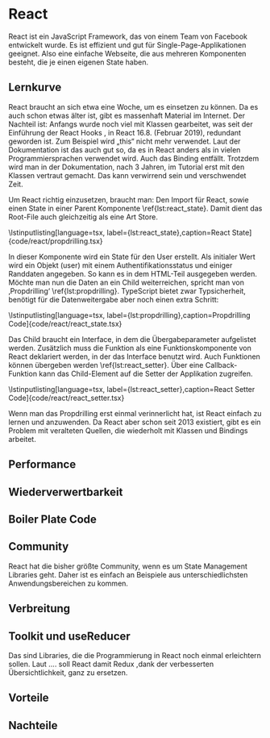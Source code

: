 # React

React ist ein JavaScript Framework, das von einem Team von Facebook entwickelt wurde. Es ist effizient und gut für Single-Page-Applikationen geeignet. Also eine einfache Webseite, die aus mehreren Komponenten besteht, die je einen eigenen State haben.

## Lernkurve
React braucht an sich etwa eine Woche, um es einsetzen zu können. Da es auch schon etwas älter ist, gibt es massenhaft Material im Internet. Der Nachteil ist: Anfangs wurde noch viel mit Klassen gearbeitet, was seit der Einführung der React Hooks , in React 16.8. (Februar 2019), redundant geworden ist. Zum Beispiel wird „this“ nicht mehr verwendet. Laut der Dokumentation ist das auch gut so, da es in React anders als in vielen Programmiersprachen verwendet wird. Auch das Binding entfällt. Trotzdem wird man in der Dokumentation, nach 3 Jahren, im Tutorial erst mit den Klassen vertraut gemacht. Das kann verwirrend sein und verschwendet Zeit.

Um React richtig einzusetzen, braucht man:
Den Import für React, sowie einen State in einer Parent Komponente \ref{lst:react_state}. Damit dient das Root-File auch gleichzeitig als eine Art Store.  

\lstinputlisting[language=tsx, label={lst:react_state},caption=React State]{code/react/propdrilling.tsx}

In dieser Komponente wird ein State für den User erstellt. Als initialer Wert wird ein Objekt (user) mit einem Authentifikationsstatus und einiger Randdaten angegeben. 
So kann es in dem HTML-Teil ausgegeben werden. 
Möchte man nun die Daten an ein Child weiterreichen, spricht man von ‚Propdrilling‘ \ref{lst:propdrilling}.
TypeScript bietet zwar Typsicherheit, benötigt für die Datenweitergabe aber noch einen extra Schritt:

\lstinputlisting[language=tsx, label={lst:propdrilling},caption=Propdrilling Code]{code/react/react_state.tsx}

 Das Child braucht ein Interface, in dem die Übergabeparameter aufgelistet werden. Zusätzlich muss die Funktion als eine Funktionskomponente von React deklariert werden, in der das Interface benutzt wird.
Auch Funktionen können übergeben werden \ref{lst:react_setter}. Über eine Callback-Funktion kann das Child-Element auf die Setter der Applikation zugreifen.

\lstinputlisting[language=tsx, label={lst:react_setter},caption=React Setter Code]{code/react/react_setter.tsx}

Wenn man das Propdrilling erst einmal verinnerlicht hat, ist React einfach zu lernen und anzuwenden.
Da React aber schon seit 2013 existiert, gibt es ein Problem mit veralteten Quellen, die wiederholt mit Klassen und Bindings arbeitet.

## Performance

## Wiederverwertbarkeit

## Boiler Plate Code

## Community
React hat die bisher größte Community, wenn es um State Management Libraries geht. Daher ist es einfach an Beispiele aus unterschiedlichsten Anwendungsbereichen zu kommen.

## Verbreitung

## Toolkit und useReducer
Das sind Libraries, die die Programmierung in React noch einmal erleichtern sollen. Laut .... soll React damit Redux ,dank der  verbesserten Übersichtlichkeit, ganz zu ersetzen.

## Vorteile

## Nachteile
